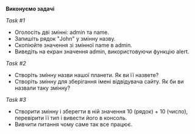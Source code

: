 **Виконуємо задачі**

_Task #1_

* Оголосіть дві змінні: admin та name.
* Запишіть рядок "John" у змінну назву.
* Скопіюйте значення зі змінної name в admin.
* Виведіть на екран значення admin, використовуючи функцію alert.

_Task #2_

* Створіть змінну назви нашої планети. Як ви її назвете?
* Створіть змінну для зберігання імені відвідувача сайту. Як би ви назвали таку змінну?

_Task #3_

* Створити змінну і зберегти в ній значення 10 (рядок) + 10 (число), перевірити її тип і вивести його в консоль.
* Вивчити питання чому саме так все працює.